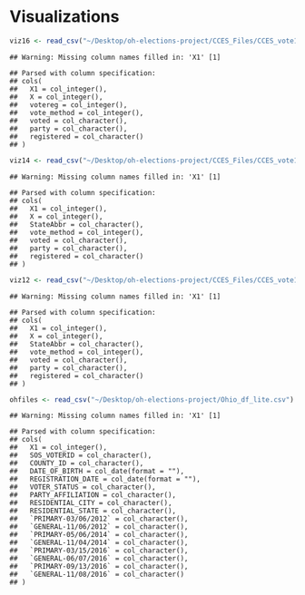 Visualizations
================

``` r
viz16 <- read_csv("~/Desktop/oh-elections-project/CCES_Files/CCES_vote16.csv")
```

    ## Warning: Missing column names filled in: 'X1' [1]

    ## Parsed with column specification:
    ## cols(
    ##   X1 = col_integer(),
    ##   X = col_integer(),
    ##   votereg = col_integer(),
    ##   vote_method = col_integer(),
    ##   voted = col_character(),
    ##   party = col_character(),
    ##   registered = col_character()
    ## )

``` r
viz14 <- read_csv("~/Desktop/oh-elections-project/CCES_Files/CCES_vote14.csv")
```

    ## Warning: Missing column names filled in: 'X1' [1]

    ## Parsed with column specification:
    ## cols(
    ##   X1 = col_integer(),
    ##   X = col_integer(),
    ##   StateAbbr = col_character(),
    ##   vote_method = col_integer(),
    ##   voted = col_character(),
    ##   party = col_character(),
    ##   registered = col_character()
    ## )

``` r
viz12 <- read_csv("~/Desktop/oh-elections-project/CCES_Files/CCES_vote12.csv")
```

    ## Warning: Missing column names filled in: 'X1' [1]

    ## Parsed with column specification:
    ## cols(
    ##   X1 = col_integer(),
    ##   X = col_integer(),
    ##   StateAbbr = col_character(),
    ##   vote_method = col_integer(),
    ##   voted = col_character(),
    ##   party = col_character(),
    ##   registered = col_character()
    ## )

``` r
ohfiles <- read_csv("~/Desktop/oh-elections-project/Ohio_df_lite.csv")
```

    ## Warning: Missing column names filled in: 'X1' [1]

    ## Parsed with column specification:
    ## cols(
    ##   X1 = col_integer(),
    ##   SOS_VOTERID = col_character(),
    ##   COUNTY_ID = col_character(),
    ##   DATE_OF_BIRTH = col_date(format = ""),
    ##   REGISTRATION_DATE = col_date(format = ""),
    ##   VOTER_STATUS = col_character(),
    ##   PARTY_AFFILIATION = col_character(),
    ##   RESIDENTIAL_CITY = col_character(),
    ##   RESIDENTIAL_STATE = col_character(),
    ##   `PRIMARY-03/06/2012` = col_character(),
    ##   `GENERAL-11/06/2012` = col_character(),
    ##   `PRIMARY-05/06/2014` = col_character(),
    ##   `GENERAL-11/04/2014` = col_character(),
    ##   `PRIMARY-03/15/2016` = col_character(),
    ##   `GENERAL-06/07/2016` = col_character(),
    ##   `PRIMARY-09/13/2016` = col_character(),
    ##   `GENERAL-11/08/2016` = col_character()
    ## )
